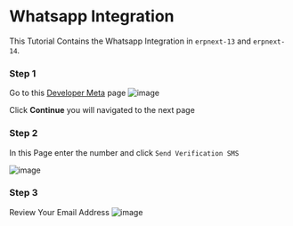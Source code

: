 # Whatsapp Integration

This Tutorial Contains the Whatsapp Integration in `erpnext-13` and `erpnext-14`.

### Step 1
Go to this [Developer Meta](https://developers.facebook.com/async/registration/dialog/?src=default) page
![image](https://github.com/Antony-M1/erp-single-server/assets/96291963/4b42ad94-0eb9-4223-af3e-028dd716a377)

Click **Continue** you will navigated to the next page

### Step 2
In this Page enter the number and click `Send Verification SMS`

![image](https://github.com/Antony-M1/erp-single-server/assets/96291963/b33fcdab-d74f-40ae-be52-02d6c901a8a0)

### Step 3
Review Your Email Address
![image](https://github.com/Antony-M1/erp-single-server/assets/96291963/5b91a77b-93e0-406a-ba78-168a9b165956)

